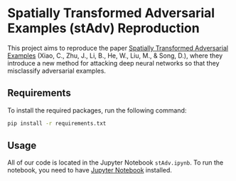 # Spatially Transformed Adversarial Examples (stAdv) Reproduction

This project aims to reproduce the paper [Spatially Transformed Adversarial Examples](https://arxiv.org/abs/1801.02612) (Xiao, C., Zhu, J., Li, B., He, W., Liu, M., & Song, D.),
where they introduce a new method for attacking deep neural networks so that they misclassify adversarial examples.

## Requirements

To install the required packages, run the following command:

```bash
pip install -r requirements.txt
```

## Usage

All of our code is located in the Jupyter Notebook `stAdv.ipynb`. To run the notebook, you need to have [Jupyter Notebook](https://jupyter.org/install) installed.
